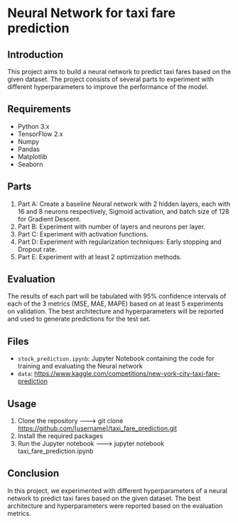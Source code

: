 # Neural Network for taxi fare prediction

## Introduction
This project aims to build a neural network to predict taxi fares based on the given dataset. The project consists of several parts to experiment with different hyperparameters to improve the performance of the model.

## Requirements
- Python 3.x
- TensorFlow 2.x
- Numpy
- Pandas
- Matplotlib
- Seaborn

## Parts
1. Part A: Create a baseline Neural network with 2 hidden layers, each with 16 and 8 neurons respectively, Sigmoid activation, and batch size of 128 for Gradient Descent.
2. Part B: Experiment with number of layers and neurons per layer.
3. Part C: Experiment with activation functions.
4. Part D: Experiment with regularization techniques: Early stopping and Dropout rate. 
5. Part E: Experiment with at least 2 optimization methods. 

## Evaluation
The results of each part will be tabulated with 95% confidence intervals of each of the 3 metrics (MSE, MAE, MAPE) based on at least 5 experiments on validation. The best architecture and hyperparameters will be reported and used to generate predictions for the test set.
## Files

- `stock_prediction.ipynb`: Jupyter Notebook containing the code for training and evaluating the Neural network
- `data`: https://www.kaggle.com/competitions/new-york-city-taxi-fare-prediction
## Usage
1. Clone the repository ---> git clone https://github.com/[username]/taxi_fare_prediction.git
2. Install the required packages
3. Run the Jupyter notebook ---> jupyter notebook taxi_fare_prediction.ipynb

## Conclusion
In this project, we experimented with different hyperparameters of a neural network to predict taxi fares based on the given dataset. The best architecture and hyperparameters were reported based on the evaluation metrics.

